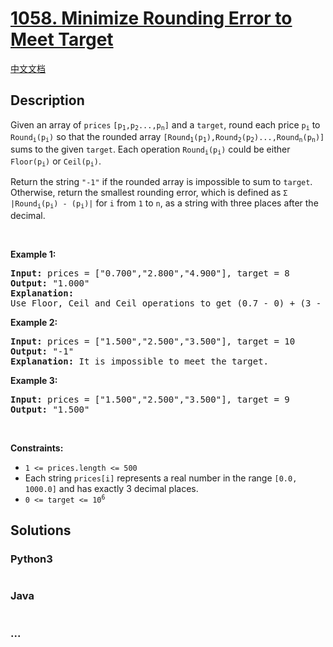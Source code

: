# [1058. Minimize Rounding Error to Meet Target](https://leetcode.com/problems/minimize-rounding-error-to-meet-target)

[中文文档](/solution/1000-1099/1058.Minimize%20Rounding%20Error%20to%20Meet%20Target/README.md)

## Description

<p>Given an array of <code>prices</code> <code>[p<sub>1</sub>,p<sub>2</sub>...,p<sub>n</sub>]</code> and a <code>target</code>, round each price <code>p<sub>i</sub></code> to <code>Round<sub>i</sub>(p<sub>i</sub>)</code> so that the rounded array <code>[Round<sub>1</sub>(p<sub>1</sub>),Round<sub>2</sub>(p<sub>2</sub>)...,Round<sub>n</sub>(p<sub>n</sub>)]</code> sums to the given <code>target</code>. Each operation <code>Round<sub>i</sub>(p<sub>i</sub>)</code> could be either <code>Floor(p<sub>i</sub>)</code> or <code>Ceil(p<sub>i</sub>)</code>.</p>

<p>Return the string <code>&quot;-1&quot;</code> if the rounded array is impossible to sum to <code>target</code>. Otherwise, return the smallest rounding error, which is defined as <code>&Sigma; |Round<sub>i</sub>(p<sub>i</sub>) - (p<sub>i</sub>)|</code> for <italic><code>i</code></italic> from <code>1</code> to <italic><code>n</code></italic>, as a string with three places after the decimal.</p>

<p>&nbsp;</p>
<p><strong>Example 1:</strong></p>

<pre>
<strong>Input:</strong> prices = [&quot;0.700&quot;,&quot;2.800&quot;,&quot;4.900&quot;], target = 8
<strong>Output:</strong> &quot;1.000&quot;
<strong>Explanation:</strong>
Use Floor, Ceil and Ceil operations to get (0.7 - 0) + (3 - 2.8) + (5 - 4.9) = 0.7 + 0.2 + 0.1 = 1.0 .
</pre>

<p><strong>Example 2:</strong></p>

<pre>
<strong>Input:</strong> prices = [&quot;1.500&quot;,&quot;2.500&quot;,&quot;3.500&quot;], target = 10
<strong>Output:</strong> &quot;-1&quot;
<strong>Explanation:</strong> It is impossible to meet the target.
</pre>

<p><strong>Example 3:</strong></p>

<pre>
<strong>Input:</strong> prices = [&quot;1.500&quot;,&quot;2.500&quot;,&quot;3.500&quot;], target = 9
<strong>Output:</strong> &quot;1.500&quot;
</pre>

<p>&nbsp;</p>
<p><strong>Constraints:</strong></p>

<ul>
	<li><code>1 &lt;= prices.length &lt;= 500</code></li>
	<li>Each string&nbsp;<code>prices[i]</code> represents a real number in the range <code>[0.0, 1000.0]</code> and has exactly 3 decimal places.</li>
	<li><code>0 &lt;= target &lt;= 10<sup>6</sup></code></li>
</ul>

## Solutions

<!-- tabs:start -->

### **Python3**

```python

```

### **Java**

```java

```

### **...**

```

```

<!-- tabs:end -->
